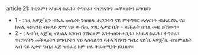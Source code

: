 article 21: ትርጉም፣ ኣካይዳ ስራሕ፣ ትግበራ፣ ጥርዓናትን መቕጻዕትን ይግባይን

<ul>
			<li>1 - : ነዚ ኣዋጅ&#39;ዚን ብኡኡ መሰረት ንዝወጹ ሕጋጋትን ናይ ምትግባር ሓላፍነት ብሕፈሸኡ ናይ ክፍሊ ፋይናንስ ብፍላይ ድማ ናይ ውሽጢ ሃገር ኣታዊ ቤት - ጽሕፈት በዓል መዚ ይኽውን።<ul>
			</ul></li>			<li>2 - : ኣብ&#39;ዚ ኣጅ&#39;ዚ ብካልእ ኣገባብ ንኽፍጸም እንተዝይተሓጊጉ፣ ኣካይዳ ስራሕ፣ ትግበራ፣ ጥርዓናትን መቕጻዕትን ይግባያትን ናይ ኣሰሳልዓን ኣተኣኻኸባን ግብሪ ናይ&#39;ዚ ኣዋጅ&#39;ዚ ብዝምልከት ኣብ ናይ ኣታዋ ግብሪ ኣጅ ዝሰፈረ ክም ዘሉ ትፈጻሚነት ይህልዋ።<ul>
			</ul></li></ul>